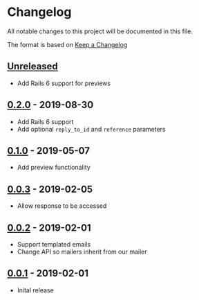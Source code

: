 # Changelog

All notable changes to this project will be documented in this file.

The format is based on [Keep a Changelog]

## [Unreleased]

- Add Rails 6 support for previews

## [0.2.0] - 2019-08-30

- Add Rails 6 support
- Add optional `reply_to_id` and `reference` parameters

## [0.1.0] - 2019-05-07

- Add preview functionality

## [0.0.3] - 2019-02-05

- Allow response to be accessed

## [0.0.2] - 2019-02-01

- Support templated emails
- Change API so mailers inherit from our mailer

## [0.0.1] - 2019-02-01

- Inital release

[unreleased]:
  https://github.com/DFE-Digital/dfe-teachers-payment-service/compare/0.1.0...HEAD
[0.2.0]: https://github.com/dxw/mail-notify/compare/0.1.0...0.2.0
[0.1.0]: https://github.com/dxw/mail-notify/compare/0.0.3...0.1.0
[0.0.3]: https://github.com/dxw/mail-notify/compare/0.0.2...0.0.3
[0.0.2]: https://github.com/dxw/mail-notify/compare/0.0.1...0.0.2
[0.0.2]: https://github.com/dxw/mail-notify/compare/0.0.1...0.0.2
[0.0.1]: https://github.com/dxw/mail-notify/compare/fdc830bbbc29df5998a49bf2920e23d1be6ac5e7...0.0.1
[keep a changelog]: https://keepachangelog.com/en/1.0.0/

